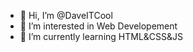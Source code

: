 - 👋 Hi, I’m @DaveITCool
- 👀 I’m interested in Web Developement
- 🌱 I’m currently learning HTML&CSS&JS
